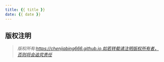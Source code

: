 ```yaml
---
title: {{ title }}
date: {{ date }}
---
```


## 版权注明
>*版权所有:https://chenjiabing666.github.io,如若转载请注明版权所有者，否则将会追究责任*